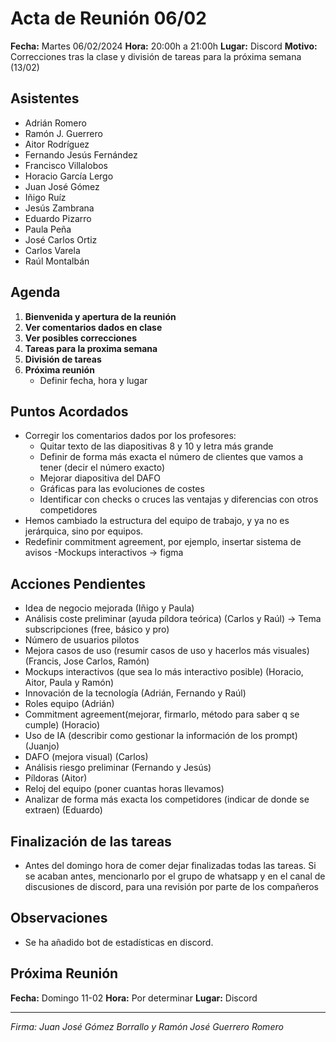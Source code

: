 # Acta de Reunión 06/02

**Fecha:** Martes 06/02/2024
**Hora:** 20:00h a 21:00h 
**Lugar:** Discord
**Motivo:** Correcciones tras la clase y división de tareas para la próxima semana (13/02)

## Asistentes

- Adrián Romero 
- Ramón J. Guerrero
- Aitor Rodríguez
- Fernando Jesús Fernández
- Francisco Villalobos
- Horacio García Lergo
- Juan José Gómez
- Iñigo Ruíz
- Jesús Zambrana
- Eduardo Pizarro
- Paula Peña
- José Carlos Ortiz
- Carlos Varela
- Raúl Montalbán


## Agenda

1. **Bienvenida y apertura de la reunión**
2. **Ver comentarios dados en clase**
3. **Ver posibles correcciones**
4. **Tareas para la proxima semana**
5. **División de tareas**
6. **Próxima reunión**
   - Definir fecha, hora y lugar

## Puntos Acordados

- Corregir los comentarios dados por los profesores:
   - Quitar texto de las diapositivas 8 y 10 y letra más grande
   - Definir de forma más exacta el número de clientes que vamos a tener (decir el número exacto)
   - Mejorar diapositiva del DAFO
   - Gráficas para las evoluciones de costes
   - Identificar con checks o cruces las ventajas y diferencias con otros competidores
- Hemos cambiado la estructura del equipo de trabajo, y ya no es jerárquica, sino por equipos.
- Redefinir commitment agreement, por ejemplo, insertar sistema de avisos
-Mockups interactivos -> figma


## Acciones Pendientes

- Idea de negocio mejorada (Iñigo y Paula)
- Análisis coste preliminar (ayuda píldora teórica) (Carlos y Raúl) ->  Tema subscripciones (free, básico y pro)
- Número de usuarios pilotos 
- Mejora casos de uso (resumir casos de uso y hacerlos más visuales)  (Francis, Jose Carlos, Ramón)
- Mockups interactivos (que sea lo más interactivo posible) (Horacio,  Aitor, Paula y Ramón)
- Innovación de la tecnología (Adrián, Fernando y Raúl)
- Roles equipo (Adrián)
- Commitment agreement(mejorar, firmarlo, método para saber q se cumple) (Horacio)
- Uso de IA (describir como gestionar la información de los prompt) (Juanjo)
- DAFO (mejora visual) (Carlos)
- Análisis riesgo preliminar (Fernando y Jesús)
- Píldoras (Aitor)
- Reloj del equipo (poner cuantas horas llevamos)
- Analizar de forma más exacta los competidores (indicar de donde se extraen) (Eduardo)

## Finalización de las tareas
- Antes del domingo hora de comer dejar finalizadas todas las tareas.
Si se acaban antes, mencionarlo por el grupo de whatsapp y en el canal de discusiones de discord, para una revisión por parte de los compañeros

## Observaciones

-	Se ha añadido bot de estadísticas en discord.

## Próxima Reunión

**Fecha:** Domingo 11-02
**Hora:** Por determinar
**Lugar:** Discord

---

*Firma: Juan José Gómez Borrallo y Ramón José Guerrero Romero*